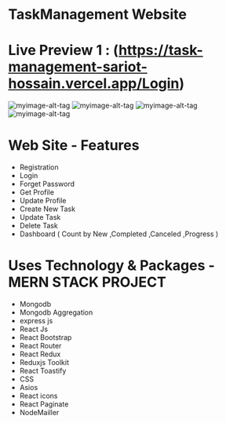 #     TaskManagement Website 

# Live Preview 1 :  (https://task-management-sariot-hossain.vercel.app/Login)

![myimage-alt-tag](https://i.postimg.cc/d14tyNT0/dashboard.png)
![myimage-alt-tag](https://i.postimg.cc/NF8M0G7W/profile.png)
![myimage-alt-tag](https://i.postimg.cc/Pr2XVR6z/createtask.png)
![myimage-alt-tag](https://i.postimg.cc/8PPDvb1F/newtask.png)
# Web Site - Features
- Registration
- Login 
- Forget Password
- Get Profile
- Update Profile 
- Create New Task
- Update Task
- Delete Task
- Dashboard ( Count by New ,Completed ,Canceled ,Progress )

# Uses Technology & Packages - MERN STACK PROJECT
- Mongodb
- Mongodb Aggregation
- express js
- React Js
- React Bootstrap 
- React Router 
- React Redux
- Reduxjs Toolkit
- React Toastify
- CSS 
- Asios
- React icons 
- React Paginate
- NodeMailler
